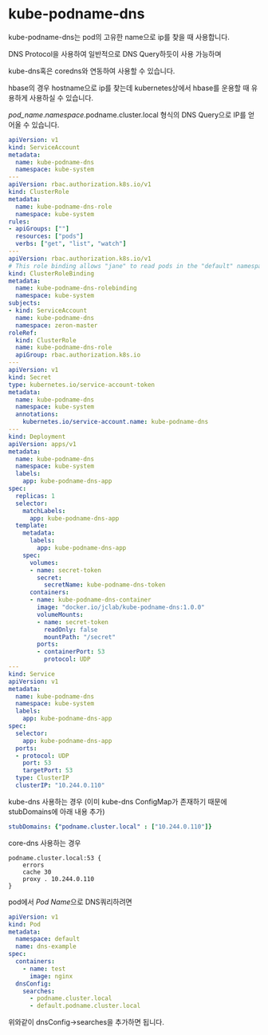 # kube-podname-dns

kube-podname-dns는 pod의 고유한 name으로 ip를 찾을 때 사용합니다.

DNS Protocol을 사용하여 일반적으로 DNS Query하듯이 사용 가능하며

kube-dns혹은 coredns와 연동하여 사용할 수 있습니다.

hbase의 경우 hostname으로 ip를 찾는데 kubernetes상에서 hbase를 운용할 때 유용하게 사용하실 수 있습니다.

*pod_name*.*namespace*.podname.cluster.local 형식의 DNS Query으로 IP를 얻어올 수 있습니다.

```yaml
apiVersion: v1
kind: ServiceAccount
metadata:
  name: kube-podname-dns
  namespace: kube-system
---
apiVersion: rbac.authorization.k8s.io/v1
kind: ClusterRole
metadata:
  name: kube-podname-dns-role
  namespace: kube-system
rules:
- apiGroups: [""]
  resources: ["pods"]
  verbs: ["get", "list", "watch"]
---
apiVersion: rbac.authorization.k8s.io/v1
# This role binding allows "jane" to read pods in the "default" namespace.
kind: ClusterRoleBinding
metadata:
  name: kube-podname-dns-rolebinding
  namespace: kube-system
subjects:
- kind: ServiceAccount
  name: kube-podname-dns
  namespace: zeron-master
roleRef:
  kind: ClusterRole
  name: kube-podname-dns-role
  apiGroup: rbac.authorization.k8s.io
---
apiVersion: v1
kind: Secret
type: kubernetes.io/service-account-token
metadata:
  name: kube-podname-dns
  namespace: kube-system
  annotations:
    kubernetes.io/service-account.name: kube-podname-dns
---
kind: Deployment
apiVersion: apps/v1
metadata:
  name: kube-podname-dns
  namespace: kube-system
  labels:
    app: kube-podname-dns-app
spec:
  replicas: 1
  selector:
    matchLabels:
      app: kube-podname-dns-app
  template:
    metadata:
      labels:
        app: kube-podname-dns-app
    spec:
      volumes:
      - name: secret-token
        secret:
          secretName: kube-podname-dns-token
      containers:
      - name: kube-podname-dns-container
        image: "docker.io/jclab/kube-podname-dns:1.0.0"
        volumeMounts:
        - name: secret-token
          readOnly: false
          mountPath: "/secret"
        ports:
        - containerPort: 53
          protocol: UDP
---
kind: Service
apiVersion: v1
metadata:
  name: kube-podname-dns
  namespace: kube-system
  labels:
    app: kube-podname-dns-app
spec:
  selector:
    app: kube-podname-dns-app
  ports:
  - protocol: UDP
    port: 53
    targetPort: 53
  type: ClusterIP
  clusterIP: "10.244.0.110"
```


kube-dns 사용하는 경우 (이미 kube-dns ConfigMap가 존재하기 때문에 stubDomains에 아래 내용 추가)
```yaml
stubDomains: {"podname.cluster.local" : ["10.244.0.110"]}
```

core-dns 사용하는 경우
```
podname.cluster.local:53 {
    errors
    cache 30
    proxy . 10.244.0.110
}
```


pod에서 *Pod Name*으로 DNS쿼리하려면
```yaml
apiVersion: v1
kind: Pod
metadata:
  namespace: default
  name: dns-example
spec:
  containers:
    - name: test
      image: nginx
  dnsConfig:
    searches:
      - podname.cluster.local
      - default.podname.cluster.local
```
위와같이 dnsConfig->searches을 추가하면 됩니다.
